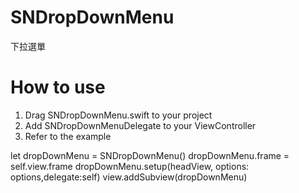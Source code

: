 # SNDropDownMenu
下拉選單

# How to use

1. Drag SNDropDownMenu.swift to your project
2. Add SNDropDownMenuDelegate to your ViewController
3. Refer to the example

let dropDownMenu  = SNDropDownMenu()
dropDownMenu.frame = self.view.frame
dropDownMenu.setup(headView, options: options,delegate:self)
view.addSubview(dropDownMenu)
